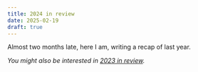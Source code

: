 ```yaml
---
title: 2024 in review
date: 2025-02-19
draft: true
---
```


Almost two months late, here I am, writing a recap of last year.

_You might also be interested in [2023 in review](/2023)._
